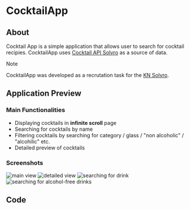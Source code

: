 # CocktailApp

## About

Cocktail App is a simple application that allows user to search for cocktail recipies. CocktailApp uses [Cocktail API Solvro](https://cocktails.solvro.pl/) as a source of data. 

> [!NOTE]
> CocktailApp was developed as a recrutation task for the [KN Solvro](https://solvro.pwr.edu.pl/).

## Application Preview

### Main Functionalities

- Displaying cocktails in **infinite scroll** page
- Searching for cocktails by name
- Filtering cocktails by searching for category / glass / "non alcoholic" / "alcohilic" etc.
- Detailed preview of cocktails

### Screenshots

![main view](https://i.postimg.cc/FFfW7fnS/Simulator-Screenshot-i-Phone-16-Pro-2024-10-28-at-09-36-53.png)
![detailed view](https://i.postimg.cc/qB9mnk95/Simulator-Screenshot-i-Phone-16-Pro-2024-10-28-at-09-37-20.png)
![searching for drink](https://i.postimg.cc/YqYdz57q/Simulator-Screenshot-i-Phone-16-Pro-2024-10-28-at-09-38-23.png)
![searching for alcohol-free drinks](https://i.postimg.cc/TYdZh2gv/Simulator-Screenshot-i-Phone-16-Pro-2024-10-28-at-10-11-21.png)


## Code

